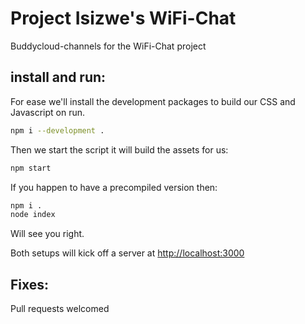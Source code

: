 Project Isizwe's WiFi-Chat
=========

Buddycloud-channels for the WiFi-Chat project

install and run:
-----------------

For ease we'll install the development packages to build our CSS and Javascript on run.

```bash
npm i --development .
```

Then we start the script it will build the assets for us:

```bash
npm start
```

If you happen to have a precompiled version then:

```bash
npm i .
node index
```

Will see you right.

Both setups will kick off a server at [http://localhost:3000](http://localhost:3000)

Fixes:
------
Pull requests welcomed
